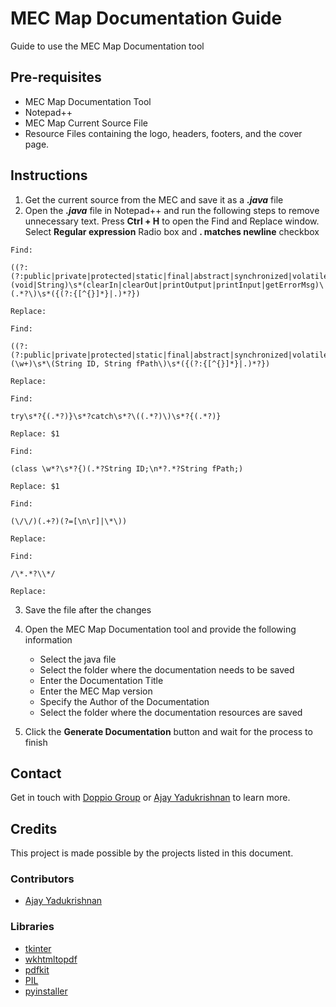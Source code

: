 
# MEC Map Documentation Guide
Guide to use the MEC Map Documentation tool

## Pre-requisites

- MEC Map Documentation Tool
- Notepad++
- MEC Map Current Source File
- Resource Files containing the logo, headers, footers, and the cover page.

## Instructions

1. Get the current source from the MEC and save it as a ***.java*** file
2. Open the ***.java*** file in Notepad++ and run the following  steps to remove unnecessary text. Press **Ctrl + H** to open the Find and Replace window. Select **Regular expression** Radio box and **. matches newline** checkbox
```
Find:

((?:(?:public|private|protected|static|final|abstract|synchronized|volatile)\s+)*)\s*(void|String)\s*(clearIn|clearOut|printOutput|printInput|getErrorMsg)\(.*?\)\s*({(?:{[^{}]*}|.)*?})

Replace:
```
```
Find:

((?:(?:public|private|protected|static|final|abstract|synchronized|volatile)\s+)*)\s*(\w+)\s*\(String ID, String fPath\)\s*({(?:{[^{}]*}|.)*?})

Replace:
```

```
Find:

try\s*?{(.*?)}\s*?catch\s*?\((.*?)\)\s*?{(.*?)}

Replace: $1
```

```
Find:

(class \w*?\s*?{)(.*?String ID;\n*?.*?String fPath;)

Replace: $1
```

```
Find:

(\/\/)(.+?)(?=[\n\r]|\*\))

Replace:
```

```
Find:

/\*.*?\\*/

Replace:
```

3. Save the file after the changes
4. Open the MEC Map Documentation tool and provide the following information
	
	- Select the java file
	- Select the folder where the documentation needs to be saved
	- Enter the Documentation Title
	- Enter the MEC Map version
	- Specify the Author of the Documentation
	- Select the folder where the documentation resources are saved

5. Click the **Generate Documentation** button and wait for the process to finish



## Contact

Get in touch with [Doppio Group](https://doppiogroup.com) or [Ajay Yadukrishnan](mailto:ajayyadukrishnan@gmail.com) to learn more.


## Credits

This project is made possible by the projects listed in this document.

### Contributors

- [Ajay Yadukrishnan](https://github.com/ajayyadukrishnan)

### Libraries

- [tkinter](https://github.com/python/cpython/tree/main/Lib/tkinter)
- [wkhtmltopdf](https://github.com/wkhtmltopdf/wkhtmltopdf)
- [pdfkit](https://github.com/JazzCore/python-pdfkit)
- [PIL](https://github.com/python-pillow/Pillow)
- [pyinstaller](https://github.com/pyinstaller/pyinstaller)


